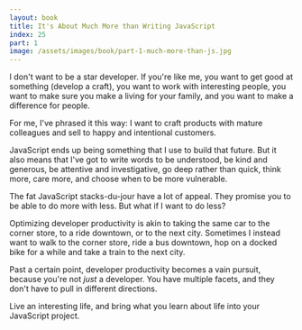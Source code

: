 ```yaml
---
layout: book
title: It's About Much More than Writing JavaScript
index: 25
part: 1
image: /assets/images/book/part-1-much-more-than-js.jpg
---
```


I don't want to be a star developer. If you're like me, you want to get good at something (develop a craft), you want to work with interesting people, you want to make sure you make a living for your family, and you want to make a difference for people.

For me, I've phrased it this way: I want to craft products with mature colleagues and sell to happy and intentional customers.

JavaScript ends up being something that I use to build that future. But it also means that I've got to write words to be understood, be kind and generous, be attentive and investigative, go deep rather than quick, think more, care more, and choose when to be more vulnerable.

The fat JavaScript stacks-du-jour have a lot of appeal. They promise you to be able to do more with less. But what if I want to do less?

Optimizing developer productivity is akin to taking the same car to the corner store, to a ride downtown, or to the next city. Sometimes I instead want to walk to the corner store, ride a bus downtown, hop on a docked bike for a while and take a train to the next city.

Past a certain point, developer productivity becomes a vain pursuit, because you're not _just_ a developer. You have multiple facets, and they don't have to pull in different directions.

Live an interesting life, and bring what you learn about life into your JavaScript project.
